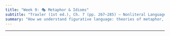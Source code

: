 ```yaml
---
title: "Week 9: 🎭 Metaphor & Idioms"
subtitle: "Traxler (1st ed.), Ch. 7 (pp. 267–285) — Nonliteral Language Processing"
summary: "How we understand figurative language: theories of metaphor, how idioms are stored/processed, and what familiarity, transparency, and context do. With activities for metaphor generation and idiom matching."
---
```










<!--

## 📘 Overview
Not all meaning is literal. We routinely comprehend **metaphors** (“Ideas are seeds”) and **idioms** (“spill the beans”) quickly and effortlessly. This week explores **how**: Do we **always** analyze literal meaning first, or can figurative meanings be accessed **directly**? When do **context**, **familiarity**, and **transparency** help? You’ll generate metaphors, match idioms to meanings, compare English idioms with Chinese 成语, and practice explaining how different theories account for your observations.

---

## 🎯 Learning Goals
By the end of Week 9, you should be able to:

- Explain key theories of **metaphor** (Standard Pragmatic Model, Direct Access, Graded Salience, Structure Mapping, Conceptual Metaphor).
- Describe major **idiom processing** accounts (Lexicalized/Direct Retrieval, Configuration/Construction, Decomposability).
- Predict how **familiarity**, **transparency**, and **context** influence processing time and interpretive preference.
- Apply these ideas to analyze **English–Chinese** idiom pairs and paraphrase figurative meanings accurately.
- Relate basic **psycholinguistic evidence** (e.g., priming, predictability, N400) to the processing of nonliteral meaning.

---

## 📖 Required Reading
- **Traxler (1st ed.), Chapter 7, pp. 267–285** — *Nonliteral Language Processing* (focus on metaphor & idioms).

---

## 🔑 Key Concepts & Mini-Explanations

### 🧭 Two Big Questions
1) **Access Order**: Do listeners compute a **literal** meaning first and then revise (Standard Pragmatic Model), or can figurative meanings be **directly accessed** when salient/expected (Direct Access; Graded Salience)?  
2) **Representation**: Are idioms stored as **whole lexical entries** (like long words) or **constructed** compositionally using syntax/semantics when transparent?

### 🧩 Metaphor Processing — Competing Views
- **Standard Pragmatic Model (SPM)**: literal meaning is computed first; if it fails, infer figurative meaning via **Gricean** reasoning. Predicts early **literal preference** unless context strongly biases figurative reading.  
- **Direct Access View**: figurative meaning can be retrieved **without** a literal-first step when it is conventional/salient or contextually primed.  
- **Graded Salience Hypothesis (Giora)**: the **most salient** meaning (familiar, frequent, conventional) is accessed **first**—whether literal **or** figurative. Thus conventional metaphors (e.g., “grasp an idea”) can be as fast as literal uses.  
- **Structure Mapping (Gentner)**: metaphor = **analogy**; align **relational structure** from source (CONCRETE) to target (ABSTRACT), preserving **relations** more than surface features.  
- **Conceptual Metaphor Theory (Lakoff & Johnson)**: systematic mappings in cognition (e.g., **TIME IS MONEY**, **ARGUMENT IS WAR**) organize many expressions, guiding interpretation and expectation.

**Processing signatures (typical findings):**  
- **Context** and **conventionality** reduce difficulty; familiar metaphors often show **fast reading** and **reduced N400** (predictability).  
- **Novel** metaphors cost more: extra integration and imagery can increase processing time.

### 🧠 Idioms — Storage, Construction, and Cues
- **Direct Retrieval / Lexicalized Idioms**: frequent, fixed idioms stored as **single entries**; when context strongly predicts the idiom, readers show **faster** processing (an “idiom superiority” effect).  
- **Configuration / Construction**: readers recognize an emerging **idiom configuration** across words; once enough cues accumulate, the figurative template is activated.  
- **Decomposability**: some idioms are **transparent** (each part contributes; *spill the beans* ≈ *reveal a secret*), others are **opaque** (*kick the bucket*). Decomposable idioms are more flexible (passivization, modification) and allow partial **semantic priming** from constituents.  
- **Familiarity & Transparency**: high **familiarity** speeds access; **transparency** supports partial compositionality and robustness across syntactic variations.  
- **Literal Plausibility**: when a literal reading remains plausible and context is weak, comprehenders may experience competition/slowdowns until context settles meaning.

### 🔬 Evidence Snapshots (beginner-friendly)
- **Priming/Predictability**: Strongly biasing contexts lead to **earlier** access of figurative meanings and faster completions.  
- **ERP (N400)**: predictable idioms/metaphors often show **smaller N400** at key words; anomalous or novel figurative uses show **larger N400** (greater integration cost).  
- **Eye-tracking**: shorter first-pass times on idiomatic regions when idiom completion is **expected**; longer regressions for **novel/opaque** metaphors.

---

## 📝 Pre-Class Activities
1. **Read** pp. 267–285 and mark **two metaphors** (one conventional, one novel) and **two idioms** (one transparent, one opaque).  
2. **Context Builder**: Write **two short contexts** that make *spill the beans* either (a) highly predictable or (b) very unlikely.  
3. **Cross-lingual List**: Bring **3 English idioms** and **3 Chinese 成语/惯用语** that you like; note **familiarity** and **transparency** (1–5 scale).

---

## 💬 In-Class Activities

### 1) 🎨 Metaphor Generation (12 min)
- **Pairs**: Generate **3 metaphors** for “learning” using different sources (LEARNING IS **travel**, **construction**, **growth**).  
- **Share**: Identify which view (Structure Mapping vs Conceptual Metaphor) best explains each.

### 2) 🧩 Idiom Matching (15 min)
- **Teams**: Match **idioms → meanings** and rate **familiarity** (1–5) and **transparency** (1–5).  
- Predict which items should be **fastest** in comprehension and which should be **slowest**, and why.

**Sample set**  
- spill the beans — reveal a secret  
- bite the bullet — endure something difficult  
- hit the sack — go to sleep  
- kick the bucket — die  
- break the ice — start social interaction  
- cut corners — do something cheaply/poorly

### 3) 🔀 Literal vs Figurative Competition (10 min)
- Instructor presents **literal-plausible** contexts (e.g., a chef literally **spills beans**).  
- **Discuss**: Where did you hesitate? Which theory predicts the conflict and how would **context** resolve it?

### 4) 🧪 Mini Priming Demo (10 min)
- Rapid sentences that **strongly** predict an idiom vs **neutral** contexts; students indicate “fast/slow feel.”  
- Relate to **predictability** and **N400** intuition.

### 5) 🌏 English–Chinese Idiom Clinic (10 min)
- Small groups compare English idioms with **Chinese** equivalents (literal images, transparency, allowed variations).  
- Note where **direct translation fails** and how **conceptual mappings** differ.

### 6) Quick Wrap (3 min)
- Write one **rule of thumb** you’ll use to handle figurative language in reading/listening.

---

## 🔁 Post-Class Review
- **One-pager**: Choose **one metaphor** and **one idiom** from class and explain their processing using **two theories** each.  
- **Reflection (100–120 words)**: When do you personally **default to literal** vs **figurative**? Give one example from your L2 experience.

---

## 🏠 Homework
- **Textbook “Test Yourself”** (Ch. 7, pp. 267–285) items on metaphor and idioms.  
- **Short write-up (≈150–200 words)**: Compare **transparent vs opaque** idioms you encountered; predict effects of **familiarity** and **context** on speed/accuracy.  
- **Optional**: Build a tiny **idiom deck** (8 cards): idiom, meaning, context sentence, transparency 1–5.

---

## 🧩 Self-Check Questions

**Q1.** What does the **Graded Salience Hypothesis** predict about conventional metaphors?  
<!-- The most salient meaning—often the conventional figurative one—will be accessed first, so familiar metaphors can be processed as quickly as literal language. -->

<!--
**Q2.** Give one prediction that distinguishes **SPM** from **Direct Access** in early processing.  -->
<!-- SPM predicts an initial literal preference unless context forces figurative; Direct Access allows immediate figurative access when figurative meaning is highly familiar/salient. -->
<!--
**Q3.** What is **idiom decomposability**, and why does it matter?  -->
<!-- Decomposability reflects how much constituents contribute to figurative meaning; decomposable idioms are more flexible and can show constituent-based priming and easier syntactic variation. -->
<!--
**Q4.** How do **familiarity** and **transparency** typically affect idiom processing? --> 
<!-- Higher familiarity speeds access; greater transparency supports partial compositional processing and robust comprehension across contexts. -->
<!--
**Q5.** What ERP pattern is often observed for **predictable idiomatic completions**?  -->
<!-- Reduced N400 relative to unpredictable or anomalous completions, reflecting easier semantic integration. -->

---
<!--
## 🧰 Key Terms
**Metaphor**, **Standard Pragmatic Model**, **Direct Access**, **Graded Salience Hypothesis**, **Structure Mapping**, **Conceptual Metaphor**, **Idiom**, **Decomposability (transparent/opaque)**, **Familiarity**, **Transparency**, **Literal plausibility**, **Predictability**, **N400**.

---

## 🌐 Optional Resources
- Short explainers on **metaphor vs analogy** and **idiom decomposability** (intro videos/articles).  
- Bilingual lists of English–Chinese idioms for cross-cultural comparison.  
- Tools for building **flashcards** to practice idioms with context.

---

### ✅ How to use these notes
- **Before class:** bring your idiom/metaphor lists and contexts.  
- **During class:** always state which **theory** you’re using and what **cue** (familiarity, transparency, context) supports your prediction.  
- **After class:** test yourself by paraphrasing figurative meaning in **plain literal** language.

-->




<!--
## 📘 Overview

This week introduces one of the most fundamental processes in discourse comprehension: resolving **reference**. Whether it's identifying who “she” refers to or which object “that” indicates, listeners and readers must rapidly and accurately map **anaphoric expressions** to the correct **referents**. We'll examine **linguistic cues**, **working memory**, and theoretical models like **Binding Theory**, **Centering Theory**, and the **Informational Load Hypothesis**.

---

## 🧠 Core Concepts

### What Is Reference?

- **Referents** are entities introduced or assumed in discourse.
- **Anaphora** refers to expressions (e.g., pronouns) that depend on a previously introduced referent.

---

### Characteristics That Aid Co-Reference

#### Of Referents:

| Factor | Effect |
|--------|--------|
| **Recency** | Recently mentioned referents are more accessible. |
| **Grammatical role** | Subjects are more likely referents. |
| **First mention** | Entities introduced early in a sentence are favored. |
| **Discourse focus** | Salient or topical entities are more accessible:contentReference[oaicite:0]{index=0}.

#### Of Anaphors:

| Feature | Effect |
|---------|--------|
| **Definiteness** | “The man” vs. “a man” guides expectations. |
| **Syntactic position** | Embedded vs. main-clause anaphors vary in processing ease. |
| **Ambiguity** | Ambiguous pronouns (e.g., “he” in male-dense contexts) increase difficulty:contentReference[oaicite:1]{index=1}.

---

### Linguistic Theories of Reference

#### Binding Theory

- A syntactic theory from generative grammar:
  - **Principle A**: Reflexives must refer to a subject in the same clause.
  - **Principle B**: Pronouns cannot refer to a subject in the same clause.
  - **Principle C**: Names cannot be coreferential with a pronoun that precedes them.

#### Psycholinguistic Models

| Model | Summary |
|-------|---------|
| **Memory Focus Model** | Refers to the accessibility of referents held in working memory. |
| **Centering Theory** | Suggests that discourse coherence is maintained by linking current utterances to salient prior “centers.” |
| **Informational Load Hypothesis** | Proposes that pronoun interpretation is easiest when memory demands are low and discourse is simple:contentReference[oaicite:2]{index=2}.

---

## 📚 Reading

- Traxler (2012), Chapter 6: *Reference* (pp. 241–260)

---

## 🏷️ Key Terms

| Term | Definition |
|------|------------|
| **Reference** | The act of pointing to or identifying an entity in discourse |
| **Anaphor** | A word (like “she” or “it”) that refers back to a previously mentioned item |
| **Co-reference** | The relationship between a referring expression and its antecedent |
| **Binding Theory** | A theory of syntactic constraints on reference |
| **Centering Theory** | A discourse model that explains focus and referent selection based on coherence |
| **Informational Load Hypothesis** | A theory explaining pronoun processing difficulty based on memory and sentence complexity |

---

## 🧪 Examples & In-Class Activities

### 🔍 Pronoun Puzzle Game

- Show short sentences with multiple characters (e.g., “John hugged Mike. He smiled.”)
- Students must infer who “he” refers to and explain their reasoning.

### 📖 Binding Theory Test

- Provide sentence pairs and ask whether the reference is acceptable:
  - “Mary saw herself in the mirror.” ✅
  - “Herself saw Mary in the mirror.” ❌
- Discuss each Binding Principle with examples.

### 🧠 Co-reference Matching Task

- Present mini-stories with pronouns and noun phrases.
- Students draw arrows or diagrams linking referents.

---

## ❓ Self-Check Questions

1. What kinds of referents are easiest to recall in discourse?
2. What factors influence how we interpret ambiguous pronouns?
3. What are the three principles of Binding Theory?
4. How does Centering Theory explain discourse coherence?
5. How does sentence complexity affect anaphora resolution?

---

## 🧩 Practice Prompt (Adapted)

> Sentence: “Laura told Jenny that she had won the award.”
> - Who could “she” refer to?
> - What contextual or structural information might disambiguate the reference?

---

## 🔁 Related Chapters

- Chapter 5: *Discourse Processing* (situation models and coherence)
- Chapter 7: *Non-Literal Language Processing* (use of pronouns in metaphoric contexts)
-->